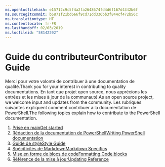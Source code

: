```yaml
---
ms.openlocfilehash: e15712c9c5f4a2fa2648674fd4d6f167d4342b6f
ms.sourcegitcommit: b6871f21bd666f9cd71dd336bb3f844cf472b56c
ms.translationtype: HT
ms.contentlocale: fr-FR
ms.lasthandoff: 02/03/2019
ms.locfileid: "58142202"
---
```

# <a name="contributor-guide"></a><span data-ttu-id="495a5-101">Guide du contributeur</span><span class="sxs-lookup"><span data-stu-id="495a5-101">Contributor Guide</span></span>

<span data-ttu-id="495a5-102">Merci pour votre volonté de contribuer à une documentation de qualité.</span><span class="sxs-lookup"><span data-stu-id="495a5-102">Thank you for your interest in contributing to quality documentations.</span></span>
<span data-ttu-id="495a5-103">En tant que projet open source, nous apprécions les entrées et les mises à jour de la communauté.</span><span class="sxs-lookup"><span data-stu-id="495a5-103">As an open source project, we welcome input and updates from the community.</span></span>
<span data-ttu-id="495a5-104">Les rubriques suivantes expliquent comment contribuer à la documentation de PowerShell.</span><span class="sxs-lookup"><span data-stu-id="495a5-104">The following topics explain how to contribute to the PowerShell documentation.</span></span>

1. [<span data-ttu-id="495a5-105">Prise en main</span><span class="sxs-lookup"><span data-stu-id="495a5-105">Get started</span></span>](./contributing/1-GET-STARTED.md)
2. [<span data-ttu-id="495a5-106">Rédaction de la documentation de PowerShell</span><span class="sxs-lookup"><span data-stu-id="495a5-106">Writing PowerShell documentation</span></span>](./contributing/2-WRITING.md)
3. [<span data-ttu-id="495a5-107">Guide de style</span><span class="sxs-lookup"><span data-stu-id="495a5-107">Style Guide</span></span>](./contributing/3-STYLE-GUIDE.md)
4. [<span data-ttu-id="495a5-108">Spécificités de Markdown</span><span class="sxs-lookup"><span data-stu-id="495a5-108">Markdown Specifics</span></span>](./contributing/4-MARKDOWN-SPECIFICS.md)
5. [<span data-ttu-id="495a5-109">Mise en forme de blocs de code</span><span class="sxs-lookup"><span data-stu-id="495a5-109">Formatting Code blocks</span></span>](./contributing/5-FORMATTING-CODE.md)
6. [<span data-ttu-id="495a5-110">Référence de la mise à jour</span><span class="sxs-lookup"><span data-stu-id="495a5-110">Updating Reference</span></span>](./contributing/6-UPDATING-REFERENCE.md)
